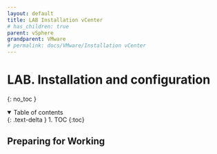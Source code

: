 ```yaml
---
layout: default
title: LAB Installation vCenter
# has_children: true
parent: vSphere
grandparent: VMware
# permalink: docs/VMware/Installation vCenter
---
```


# LAB. Installation and configuration

{: no_toc }

<details open markdown="block">  
  <summary>
    Table of contents
  </summary>
  {: .text-delta }
1. TOC  
{:toc}
</details>

## Preparing for Working  
## 